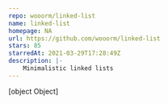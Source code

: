 ```yaml
---
repo: wooorm/linked-list
name: linked-list
homepage: NA
url: https://github.com/wooorm/linked-list
stars: 85
starredAt: 2021-03-29T17:28:49Z
description: |-
    Minimalistic linked lists
---
```


[object Object]
